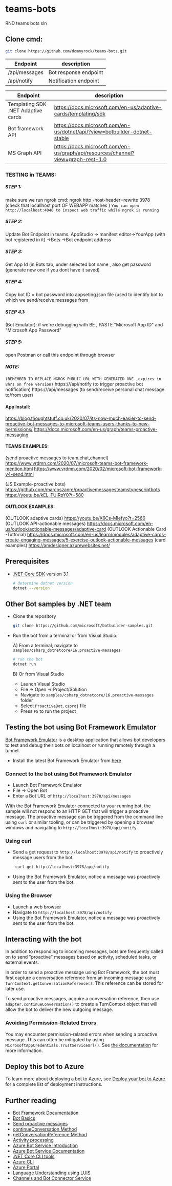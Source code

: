 # teams-bots
RND teams bots sln

## Clone cmd:
  ```bash
git clone https://github.com/dommyrock/teams-bots.git
  ```

| Endpoint | description |
| ------ | ------ |
| /api/messages | Bot response endpoint |
| /api/notify | Notification endpoint |

| Endpoint | description |
| ------ | ------ |
| Templating SDK .NET Adaptive cards | https://docs.microsoft.com/en-us/adaptive-cards/templating/sdk |
| Bot framework API | https://docs.microsoft.com/en-us/dotnet/api/?view=botbuilder-dotnet-stable |
| MS Graph API | https://docs.microsoft.com/en-us/graph/api/resources/channel?view=graph-rest-1.0 |

### TESTING in TEAMS:
##### STEP 1:
make sure we run ngrok cmd: ngrok http -host-header=rewrite 3978  
(check that locallhost port OF WEBAPP matches )
`You can open http://localhost:4040 to inspect web traffic while ngrok is running`
##### STEP 2:
Update Bot Endpoint in teams. AppStudio -> manifest editor->YourApp (with bot registered in it) 
->Bots ->Bot endpoint address
##### STEP 3:
Get App Id (in Bots tab, under selected bot name <GUID> , also get password (generate new one if you dont have it saved)
##### STEP 4:
Copy bot ID = bot password into appseting.json  file (used to identify bot to which we send/receive messages from
##### STEP 4.1:
(Bot Emulator): if we're debugging with BE , PASTE "Microsoft App ID" and "Microsoft App Password" 
##### STEP 5:
open Postman or call this endpoint through browser 
##### NOTE:
`(REMEMBER TO REPLACE NGROK PUBLIC URL WITH GENERATED ONE ,expires in 8hrs on free version)`
https://<NGROK URL>/api/notify (to trigger proactive bot notification)
https://<NGROK URL>/api/messages (to send/receive personal chat message to/from user)

#### App Install:
https://blog.thoughtstuff.co.uk/2020/07/its-now-much-easier-to-send-proactive-bot-messages-to-microsoft-teams-users-thanks-to-new-permissions/
https://docs.microsoft.com/en-us/graph/teams-proactive-messaging

#### TEAMS EXAMPLES:
(send proactive messages to team,chat,channel)
https://www.vrdmn.com/2020/07/microsoft-teams-bot-framework-mention.html
https://www.vrdmn.com/2020/02/microsoft-bot-framework-v4-send.html

(JS Example-proactive bots)
https://github.com/marcoszanre/proactivemessagesteamstypescriptbots
https://youtu.be/kEL_FUlRpY0?t=580

#### OUTLOOK EXAMPLES:
(OUTLOOK adaptive cards)
https://youtu.be/X6Cs-MIefyo?t=2566
(OUTLOOK API-actionable messages)
https://docs.microsoft.com/en-us/outlook/actionable-messages/adaptive-card
(OUTLOOK Actionable Card -Tuttorial)
https://docs.microsoft.com/en-us/learn/modules/adaptive-cards-create-engaging-messages/5-exercise-outlook-actionable-messages
(card examples)
https://amdesigner.azurewebsites.net/

## Prerequisites

- [.NET Core SDK](https://dotnet.microsoft.com/download) version 3.1

  ```bash
  # determine dotnet version
  dotnet --version
  ```

## Other Bot samples by .NET team

- Clone the repository

    ```bash
    git clone https://github.com/microsoft/botbuilder-samples.git
    ```

- Run the bot from a terminal or from Visual Studio:

  A) From a terminal, navigate to `samples/csharp_dotnetcore/16.proactive-messages`

  ```bash
  # run the bot
  dotnet run
  ```

  B) Or from Visual Studio

  - Launch Visual Studio
  - File -> Open -> Project/Solution
  - Navigate to `samples/csharp_dotnetcore/16.proactive-messages` folder
  - Select `ProactiveBot.csproj` file
  - Press `F5` to run the project

## Testing the bot using Bot Framework Emulator

[Bot Framework Emulator](https://github.com/microsoft/botframework-emulator) is a desktop application that allows bot developers to test and debug their bots on localhost or running remotely through a tunnel.

- Install the latest Bot Framework Emulator from [here](https://github.com/Microsoft/BotFramework-Emulator/releases)

### Connect to the bot using Bot Framework Emulator

- Launch Bot Framework Emulator
- File -> Open Bot
- Enter a Bot URL of `http://localhost:3978/api/messages`

With the Bot Framework Emulator connected to your running bot, the sample will not respond to an HTTP GET that will trigger a proactive message.  The proactive message can be triggered from the command line using `curl` or similar tooling, or can be triggered by opening a browser windows and navigating to `http://localhost:3978/api/notify`.

### Using curl

- Send a get request to `http://localhost:3978/api/notify` to proactively message users from the bot.

   ```bash
    curl get http://localhost:3978/api/notify
   ```

- Using the Bot Framework Emulator, notice a message was proactively sent to the user from the bot.

### Using the Browser

- Launch a web browser
- Navigate to `http://localhost:3978/api/notify`
- Using the Bot Framework Emulator, notice a message was proactively sent to the user from the bot.

## Interacting with the bot

In addition to responding to incoming messages, bots are frequently called on to send "proactive" messages based on activity, scheduled tasks, or external events.

In order to send a proactive message using Bot Framework, the bot must first capture a conversation reference from an incoming message using `TurnContext.getConversationReference()`. This reference can be stored for later use.

To send proactive messages, acquire a conversation reference, then use `adapter.continueConversation()` to create a TurnContext object that will allow the bot to deliver the new outgoing message.

### Avoiding Permission-Related Errors

You may encounter permission-related errors when sending a proactive message. This can often be mitigated by using `MicrosoftAppCredentials.TrustServiceUrl()`. See [the documentation](https://docs.microsoft.com/en-us/azure/bot-service/bot-builder-howto-proactive-message?view=azure-bot-service-4.0&tabs=csharp#avoiding-401-unauthorized-errors) for more information.

## Deploy this bot to Azure

To learn more about deploying a bot to Azure, see [Deploy your bot to Azure](https://aka.ms/azuredeployment) for a complete list of deployment instructions.

## Further reading

- [Bot Framework Documentation](https://docs.botframework.com)
- [Bot Basics](https://docs.microsoft.com/azure/bot-service/bot-builder-basics?view=azure-bot-service-4.0)
- [Send proactive messages](https://docs.microsoft.com/en-us/azure/bot-service/bot-builder-howto-proactive-message?view=azure-bot-service-4.0&tabs=js)
- [continueConversation Method](https://docs.microsoft.com/en-us/javascript/api/botbuilder/botframeworkadapter#continueconversation)
- [getConversationReference Method](https://docs.microsoft.com/en-us/javascript/api/botbuilder-core/turncontext#getconversationreference)
- [Activity processing](https://docs.microsoft.com/en-us/azure/bot-service/bot-builder-concept-activity-processing?view=azure-bot-service-4.0)
- [Azure Bot Service Introduction](https://docs.microsoft.com/azure/bot-service/bot-service-overview-introduction?view=azure-bot-service-4.0)
- [Azure Bot Service Documentation](https://docs.microsoft.com/azure/bot-service/?view=azure-bot-service-4.0)
- [.NET Core CLI tools](https://docs.microsoft.com/en-us/dotnet/core/tools/?tabs=netcore2x)
- [Azure CLI](https://docs.microsoft.com/cli/azure/?view=azure-cli-latest)
- [Azure Portal](https://portal.azure.com)
- [Language Understanding using LUIS](https://docs.microsoft.com/en-us/azure/cognitive-services/luis/)
- [Channels and Bot Connector Service](https://docs.microsoft.com/en-us/azure/bot-service/bot-concepts?view=azure-bot-service-4.0)
